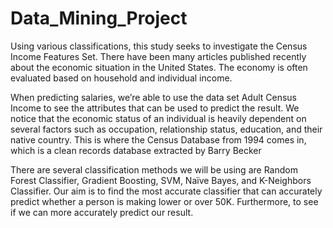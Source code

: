 # Data_Mining_Project

Using various classifications, this study seeks to investigate the Census Income Features Set. There have been many articles published recently about the economic situation in the United States. The economy is often evaluated based on household and individual income.

When predicting salaries, we’re able to use the data set Adult Census Income to see the attributes that can be used to predict the result. We notice that the economic status of an individual is heavily dependent on several factors such as occupation, relationship status, education, and their native country. This is where the Census Database from 1994 comes in, which is a clean records database extracted by Barry Becker 

There are several classification methods we will be using are Random Forest Classifier, Gradient Boosting, SVM, Naïve Bayes, and K-Neighbors Classifier. Our aim is to find the most accurate classifier that can accurately predict whether a person is making lower or over 50K. Furthermore, to see if we can more accurately predict our result.


